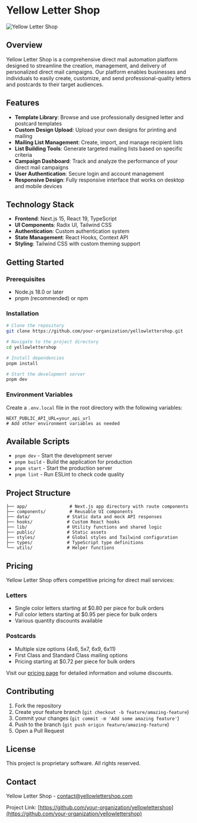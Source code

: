 # Yellow Letter Shop

![Yellow Letter Shop](https://via.placeholder.com/800x400?text=Yellow+Letter+Shop)

## Overview

Yellow Letter Shop is a comprehensive direct mail automation platform designed to streamline the creation, management, and delivery of personalized direct mail campaigns. Our platform enables businesses and individuals to easily create, customize, and send professional-quality letters and postcards to their target audiences.

## Features

- **Template Library**: Browse and use professionally designed letter and postcard templates
- **Custom Design Upload**: Upload your own designs for printing and mailing
- **Mailing List Management**: Create, import, and manage recipient lists
- **List Building Tools**: Generate targeted mailing lists based on specific criteria
- **Campaign Dashboard**: Track and analyze the performance of your direct mail campaigns
- **User Authentication**: Secure login and account management
- **Responsive Design**: Fully responsive interface that works on desktop and mobile devices

## Technology Stack

- **Frontend**: Next.js 15, React 19, TypeScript
- **UI Components**: Radix UI, Tailwind CSS
- **Authentication**: Custom authentication system
- **State Management**: React Hooks, Context API
- **Styling**: Tailwind CSS with custom theming support

## Getting Started

### Prerequisites

- Node.js 18.0 or later
- pnpm (recommended) or npm

### Installation

```bash
# Clone the repository
git clone https://github.com/your-organization/yellowlettershop.git

# Navigate to the project directory
cd yellowlettershop

# Install dependencies
pnpm install

# Start the development server
pnpm dev
```

### Environment Variables

Create a `.env.local` file in the root directory with the following variables:

```
NEXT_PUBLIC_API_URL=your_api_url
# Add other environment variables as needed
```

## Available Scripts

- `pnpm dev` - Start the development server
- `pnpm build` - Build the application for production
- `pnpm start` - Start the production server
- `pnpm lint` - Run ESLint to check code quality

## Project Structure

```
├── app/                # Next.js app directory with route components
├── components/         # Reusable UI components
├── data/              # Static data and mock API responses
├── hooks/             # Custom React hooks
├── lib/               # Utility functions and shared logic
├── public/            # Static assets
├── styles/            # Global styles and Tailwind configuration
├── types/             # TypeScript type definitions
└── utils/             # Helper functions
```

## Pricing

Yellow Letter Shop offers competitive pricing for direct mail services:

### Letters
- Single color letters starting at $0.80 per piece for bulk orders
- Full color letters starting at $0.95 per piece for bulk orders
- Various quantity discounts available

### Postcards
- Multiple size options (4x6, 5x7, 6x9, 6x11)
- First Class and Standard Class mailing options
- Pricing starting at $0.72 per piece for bulk orders

Visit our [pricing page](#pricing) for detailed information and volume discounts.

## Contributing

1. Fork the repository
2. Create your feature branch (`git checkout -b feature/amazing-feature`)
3. Commit your changes (`git commit -m 'Add some amazing feature'`)
4. Push to the branch (`git push origin feature/amazing-feature`)
5. Open a Pull Request

## License

This project is proprietary software. All rights reserved.

## Contact

Yellow Letter Shop - [contact@yellowlettershop.com](mailto:contact@yellowlettershop.com)

Project Link: [https://github.com/your-organization/yellowlettershop](https://github.com/your-organization/yellowlettershop)
